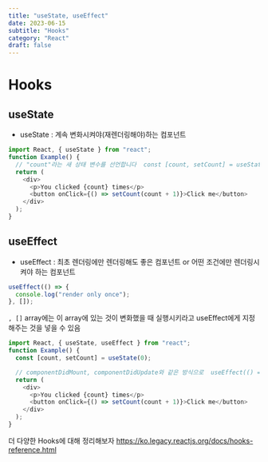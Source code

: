 ```yaml
---
title: "useState, useEffect"
date: 2023-06-15
subtitle: "Hooks"
category: "React"
draft: false
---
```


# Hooks

## useState

- useState : 계속 변화시켜야(재렌더링해야)하는 컴포넌트

```js
import React, { useState } from "react";
function Example() {
  // "count"라는 새 상태 변수를 선언합니다  const [count, setCount] = useState(0);
  return (
    <div>
      <p>You clicked {count} times</p>
      <button onClick={() => setCount(count + 1)}>Click me</button>
    </div>
  );
}
```

## useEffect

- useEffect : 최초 렌더링에만 렌더링해도 좋은 컴포넌트 or 어떤 조건에만 렌더링시켜야 하는 컴포넌트

```js
useEffect(() => {
  console.log("render only once");
}, []);
```

`, []` array에는 이 array에 있는 것이 변화했을 때 실행시키라고 useEffect에게 지정해주는 것을 넣을 수 있음

```js
import React, { useState, useEffect } from "react";
function Example() {
  const [count, setCount] = useState(0);

  // componentDidMount, componentDidUpdate와 같은 방식으로  useEffect(() => {    // 브라우저 API를 이용하여 문서 타이틀을 업데이트합니다.    document.title = `You clicked ${count} times`;  });
  return (
    <div>
      <p>You clicked {count} times</p>
      <button onClick={() => setCount(count + 1)}>Click me</button>
    </div>
  );
}
```

더 다양한 Hooks에 대해 정리해보자
https://ko.legacy.reactjs.org/docs/hooks-reference.html
